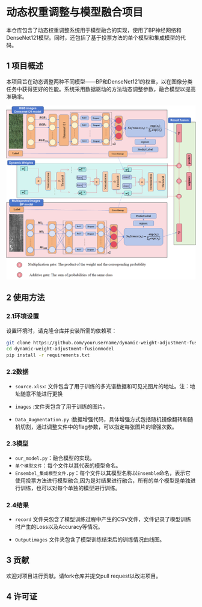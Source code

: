 # 动态权重调整与模型融合项目

本仓库包含了动态权重调整系统用于模型融合的实现，使用了BP神经网络和DenseNet121模型。同时，还包括了基于投票方法的单个模型和集成模型的代码。

## 1 项目概述

​     本项目旨在动态调整两种不同模型——BP和DenseNet121的权重，以在图像分类任务中获得更好的性能。系统采用数据驱动的方法动态调整参数，融合模型以提高准确率。

![融合模型结构](.\our_model.jpg)

## 2 使用方法

### 2.1环境设置

设置环境时，请克隆仓库并安装所需的依赖项：

```bash
git clone https://github.com/yourusername/dynamic-weight-adjustment-fusionmodel.git
cd dynamic-weight-adjustment-fusionmodel
pip install -r requirements.txt
```

### 2.2数据

- `source.xlsx`: 文件包含了用于训练的多光谱数据和可见光图片的地址。注：地址随意不能进行更换

- `images` :文件夹包含了用于训练的图片。

- `Data_Augmentation.py` :数据增强代码，具体增强方式包括随机镜像翻转和随机切割，通过调整文件中的flag参数，可以指定每张图片的增强次数。

### 2.3模型

- `our_model.py`：融合模型的实现。
- `单个模型文件`：每个文件以其代表的模型命名。
- `Ensembel_集成模型文件.py`：每个文件以其模型名称以`Ensemble`命名，表示它使用投票方法进行模型融合,因为是对结果进行融合，所有的单个模型是单独进行训练，也可以对每个单独的模型进行训练。

### 2.4结果

- `record` 文件夹包含了模型训练过程中产生的CSV文件，文件记录了模型训练时产生的Loss以及Accuracy等情况。

- `Outputimages` 文件夹包含了模型训练结束后的训练情况曲线图。

## 3 贡献

欢迎对项目进行贡献。请fork仓库并提交pull request以改进项目。

## 4 许可证

